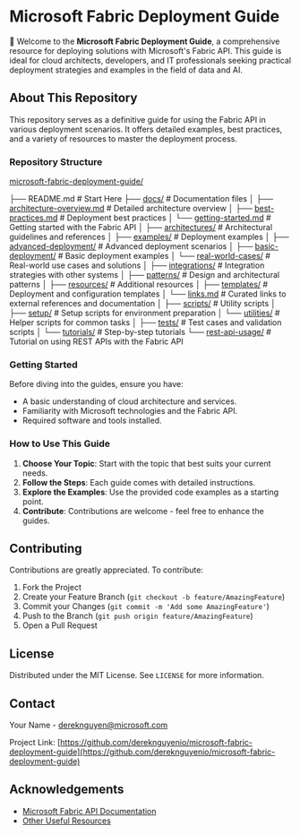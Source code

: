 
# Microsoft Fabric Deployment Guide

🚀 Welcome to the **Microsoft Fabric Deployment Guide**, a comprehensive resource for deploying solutions with Microsoft's Fabric API. This guide is ideal for cloud architects, developers, and IT professionals seeking practical deployment strategies and examples in the field of data and AI.

## About This Repository

This repository serves as a definitive guide for using the Fabric API in various deployment scenarios. It offers detailed examples, best practices, and a variety of resources to master the deployment process.

### Repository Structure

[microsoft-fabric-deployment-guide/](.)

├── README.md                                # Start Here
├── [docs/](docs/)                           # Documentation files
│ ├── [architecture-overview.md](docs/architecture-overview.md)      # Detailed architecture overview
│ ├── [best-practices.md](docs/best-practices.md)             # Deployment best practices
│ └── [getting-started.md](docs/getting-started.md)            # Getting started with the Fabric API
│
├── [architectures/](architectures/)                  # Architectural guidelines and references
│ 
├── [examples/](examples/)                       # Deployment examples
│ ├── [advanced-deployment/](examples/advanced-deployment/)          # Advanced deployment scenarios
│ ├── [basic-deployment/](examples/basic-deployment/)             # Basic deployment examples
│ └── [real-world-cases/](examples/real-world-cases/)             # Real-world use cases and solutions
│
├── [integrations/](integrations/)                   # Integration strategies with other systems
│
├── [patterns/](patterns/)                       # Design and architectural patterns
│
├── [resources/](resources/)                      # Additional resources
│ ├── [templates/](resources/templates/)                    # Deployment and configuration templates
│ └── [links.md](resources/links.md)                      # Curated links to external references and documentation
│
├── [scripts/](scripts/)                        # Utility scripts
│ ├── [setup/](scripts/setup/)                        # Setup scripts for environment preparation
│ └── [utilities/](scripts/utilities/)                    # Helper scripts for common tasks
│
├── [tests/](tests/)                          # Test cases and validation scripts
│
└── [tutorials/](tutorials/)                      # Step-by-step tutorials
    └── [rest-api-usage/](tutorials/rest-api-usage/)                 # Tutorial on using REST APIs with the Fabric API

### Getting Started

Before diving into the guides, ensure you have:

- A basic understanding of cloud architecture and services.
- Familiarity with Microsoft technologies and the Fabric API.
- Required software and tools installed.

### How to Use This Guide

1. **Choose Your Topic**: Start with the topic that best suits your current needs.
2. **Follow the Steps**: Each guide comes with detailed instructions.
3. **Explore the Examples**: Use the provided code examples as a starting point.
4. **Contribute**: Contributions are welcome - feel free to enhance the guides.

## Contributing

Contributions are greatly appreciated. To contribute:

1. Fork the Project
2. Create your Feature Branch (`git checkout -b feature/AmazingFeature`)
3. Commit your Changes (`git commit -m 'Add some AmazingFeature'`)
4. Push to the Branch (`git push origin feature/AmazingFeature`)
5. Open a Pull Request

## License

Distributed under the MIT License. See `LICENSE` for more information.

## Contact

Your Name - [dereknguyen@microsoft.com](mailto:dereknguyen@microsoft.com)

Project Link: [https://github.com/dereknguyenio/microsoft-fabric-deployment-guide](https://github.com/dereknguyenio/microsoft-fabric-deployment-guide)

## Acknowledgements

- [Microsoft Fabric API Documentation](link-to-documentation)
- [Other Useful Resources](link-to-resources)

